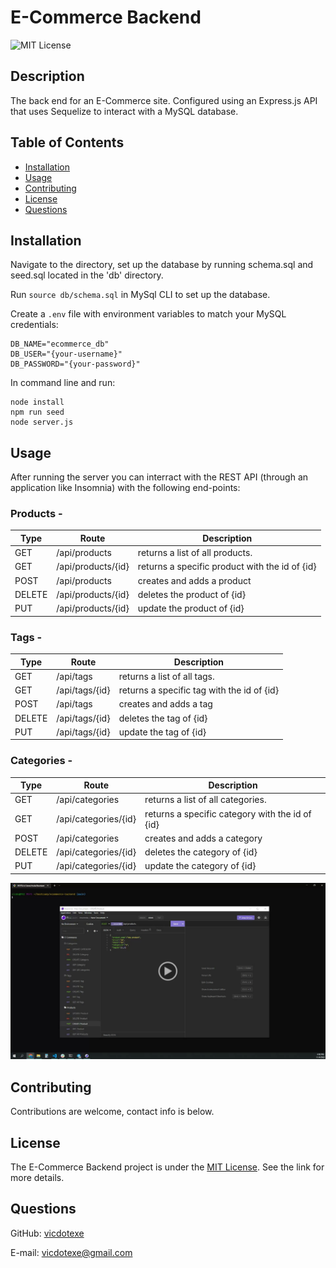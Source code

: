 # E-Commerce Backend
![MIT License](https://img.shields.io/badge/License-MIT-brightgreen)

## Description
The back end for an E-Commerce site. Configured using an Express.js API that uses Sequelize to interact with a MySQL database.

## Table of Contents
* [Installation](#installation)
* [Usage](#usage)
* [Contributing](#contributing)
* [License](#license)
* [Questions](#questions)

## Installation
Navigate to the directory, set up the database by running schema.sql and seed.sql located in the 'db' directory. 

Run `source db/schema.sql` in MySql CLI to set up the database.

Create a `.env` file with environment variables to match your MySQL credentials:

    DB_NAME="ecommerce_db"
    DB_USER="{your-username}"
    DB_PASSWORD="{your-password}"

In command line and run:

    node install
    npm run seed
    node server.js


## Usage
After running the server you can interract with the REST API (through an application like Insomnia) with the following end-points:

### <b>Products -</b>
|Type|Route|Description|
|---|---|---|
| GET | /api/products | returns a list of all products. |
| GET | /api/products/{id} | returns a specific product with the id of {id} |
| POST | /api/products | creates and adds a product |
| DELETE | /api/products/{id} | deletes the product of {id} |
| PUT | /api/products/{id} | update the product of {id} |

### <b>Tags -</b>
|Type|Route|Description|
|---|---|---|
| GET | /api/tags | returns a list of all tags. |
| GET | /api/tags/{id} | returns a specific tag with the id of {id} |
| POST | /api/tags | creates and adds a tag |
| DELETE | /api/tags/{id} | deletes the tag of {id} |
| PUT | /api/tags/{id} | update the tag of {id} |

### <b>Categories -</b>
|Type|Route|Description|
|---|---|---|
| GET | /api/categories | returns a list of all categories. |
| GET | /api/categories/{id} | returns a specific category with the id of {id} |
| POST | /api/categories | creates and adds a category |
| DELETE | /api/categories/{id} | deletes the category of {id} |
| PUT | /api/categories/{id} | update the category of {id} |

[![Watch the video](/assets/screenshot.PNG)](###)

## Contributing
Contributions are welcome, contact info is below.

## License
The E-Commerce Backend project is under the [MIT License](http://choosealicense.com/licenses/mit/). See the link for more details.

## Questions
GitHub: [vicdotexe](https://www.github.com/vicdotexe)

E-mail: [vicdotexe@gmail.com](mailto:vicdotexe@gmail.com)
